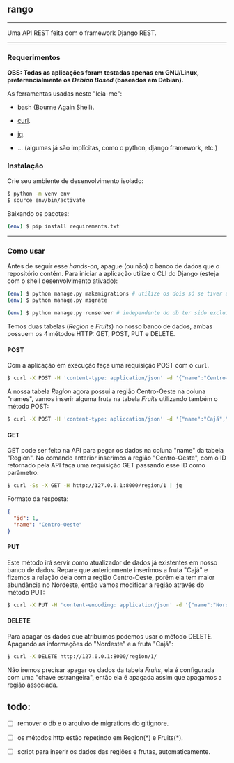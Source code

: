 ## rango

---

Uma API REST feita com o framework Django REST.

---

### Requerimentos

**OBS: Todas as aplicações foram testadas apenas em GNU/Linux,
preferencialmente os _Debian Based_ (baseados em Debian).**

As ferramentas usadas neste "leia-me":

- bash (Bourne Again Shell).

- [curl](https://github.com/curl/curl).

- [jq](https://github.com/stedolan/jq).

- ... (algumas já são implícitas, como o python, django framework, etc.)

### Instalação

Crie seu ambiente de desenvolvimento isolado:

```bash
$ python -m venv env
$ source env/bin/activate
```

Baixando os pacotes:

```bash
(env) $ pip install requirements.txt
```

---

### Como usar

Antes de seguir esse _hands-on_, apague (ou não) o banco de dados que o repositório contém.
Para iniciar a aplicação utilize o CLI do Django (esteja com o shell desenvolvimento ativado):

```bash
(env) $ python manage.py makemigrations # utilize os dois só se tiver apagado o db
(env) $ python manage.py migrate

(env) $ python manage.py runserver # independente do db ter sido excluído, execute a aplicação
```

Temos duas tabelas (_Region_ e _Fruits_) no nosso banco de dados, ambas possuem os
4 métodos HTTP: GET, POST, PUT e DELETE.

#### POST

Com a aplicação em execução faça uma requisição POST com o `curl`.

```bash
$ curl -X POST -H 'content-type: application/json' -d '{"name":"Centro-Oeste"}' http://127.0.0.1:8000/region/
```

A nossa tabela _Region_ agora possui a região Centro-Oeste na coluna "names", vamos inserir alguma fruta
na tabela _Fruits_ utilizando também o método POST:

```bash
$ curl -X POST -H 'content-type: apliccation/json' -d '{"name":"Cajá","id":1}' http://127.0.0.1:8000/fruits/
```

#### GET

GET pode ser feito na API para pegar os dados na coluna "name" da tabela "Region".
No comando anterior inserimos a região "Centro-Oeste", com o ID retornado pela API faça uma requisição GET
passando esse ID como parâmetro:

```bash
$ curl -Ss -X GET -H http://127.0.0.1:8000/region/1 | jq
```

Formato da resposta:

```json
{
  "id": 1,
  "name": "Centro-Oeste"
}
```

#### PUT

Este método irá servir como atualizador de dados já existentes em nosso banco de dados.
Repare que anteriormente inserimos a fruta "Cajá" e fizemos a relação dela com a região
Centro-Oeste, porém ela tem maior abundância no Nordeste, então vamos modificar a região através
do método PUT:

```bash
$ curl -X PUT -H 'content-encoding: application/json' -d '{"name":"Nordeste"}' http://127.0.0.1:8000/region/1
```

#### DELETE

Para apagar os dados que atribuímos podemos usar o método DELETE.
Apagando as informações do "Nordeste" e a fruta "Cajá":

```bash
$ curl -X DELETE http://127.0.0.1:8000/region/1/
```

Não iremos precisar apagar os dados da tabela _Fruits_, ela é configurada com uma "chave estrangeira",
então ela é apagada assim que apagamos a região associada.

## todo:

- [ ] remover o db e o arquivo de migrations do gitignore.

- [ ] os métodos http estão repetindo em Region(\*) e Fruits(\*).

- [ ] script para inserir os dados das regiões e frutas, automaticamente.
